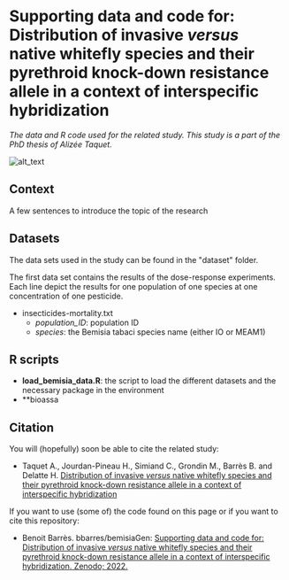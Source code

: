 # Supporting data and code for: Distribution of invasive *versus* native whitefly species and their pyrethroid knock-down resistance allele in a context of interspecific hybridization

*The data and R code used for the related study. This study is a part of the PhD thesis of Alizée Taquet.*


![alt_text](https://am3pap005files.storage.live.com/y4mI9YPhfeKeHbps0ak0igJOD0BZ-Cvog-ZqaWMkkVYWF3r3w78ZjTaFw7CbTZZs6iJgbQuhimq6_Yo48mnIUYcvKbw4NiUO_ZNC_mVtHl2GGEGAKiykLFVdcZlJBhkEofRDoiQiCYrjy5VR66bOXIozcy6uUKhfUfeDJtNQA6cK0d10sDkUNQzJh7vRNRIHXdX?width=1584&height=588&cropmode=none)


## Context
A few sentences to introduce the topic of the research

## Datasets
The data sets used in the study can be found in the "dataset" folder. 

The first data set contains the results of the dose-response experiments. Each line depict the results for one population of one species at one concentration of one pesticide. 
+ insecticides-mortality.txt
  + *population_ID*: population ID
  + *species*: the Bemisia tabaci species name (either IO or MEAM1)


## R scripts
+ **load_bemisia_data.R**: the script to load the different datasets and the necessary package in the environment
+ **bioassa



## Citation
You will (hopefully) soon be able to cite the related study: 
+ Taquet A., Jourdan-Pineau H., Simiand C., Grondin M., Barrès B. and Delatte H. [Distribution of invasive *versus* native whitefly species and their pyrethroid knock-down resistance allele in a context of interspecific hybridization]()

If you want to use (some of) the code found on this page or if you want to cite this repository: 
+ Benoit Barrès. bbarres/bemisiaGen: [Supporting data and code for: Distribution of invasive *versus* native whitefly species and their pyrethroid knock-down resistance allele in a context of interspecific hybridization. Zenodo; 2022.]()

